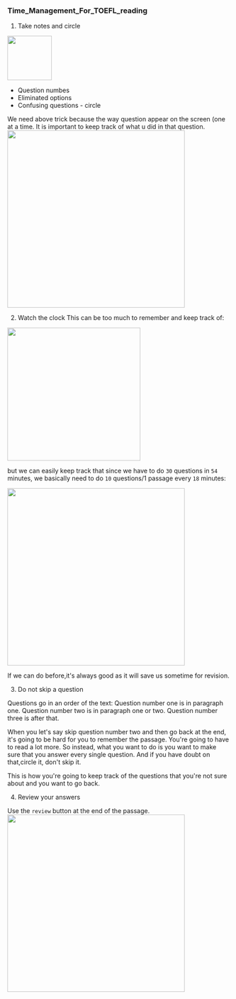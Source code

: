 ### Time_Management_For_TOEFL_reading

1. Take notes and circle

<img src="https://user-images.githubusercontent.com/12064832/203447716-b31373ad-bf1f-459e-919e-c88b5063521f.png" width="100" />

- Question numbes
- Eliminated options
- Confusing questions - circle

We need above trick because the way question appear on the screen (one at a time. It is important to keep track of what u did in that question.
<img src="https://user-images.githubusercontent.com/12064832/203448220-30cd67ca-4d11-48ed-8362-a0320420a2b0.png" width="400" />

2. Watch the clock
This can be too much to remember and keep track of:

<img src="https://user-images.githubusercontent.com/12064832/203450801-81e210e2-ffa4-477a-936c-8508edce485f.png" width="300" />

but we can easily keep track that since we have to do `30` questions in `54` minutes, we basically need to do `10` questions/1 passage every `18` minutes:

<img src="https://user-images.githubusercontent.com/12064832/203450849-cd37f6a9-8369-4d61-a376-b443d5d51ab5.png" width="400" />

If we can do before,it's always good as it will save us sometime for revision.

3. Do not skip a question

Questions go in an order of the text:
Question number one is in paragraph one.
Question number two is in paragraph one or two.
Question number three is after that.

When you let's say skip question number two and then go back at the end, it's going to be hard for you to remember the passage.
You're going to have to read a lot more.
So instead, what you want to do is you want to make sure that you answer every single question.
And if you have doubt on that,circle it, don't skip it.

This is how you're going to keep track of the questions that you're not sure about and you want to go back.

4. Review your answers

Use the `review` button at the end of the passage.
<img src="https://user-images.githubusercontent.com/12064832/203451867-5f2a77b6-e620-4052-a1a2-8e14ba42e883.png" width="400" />

